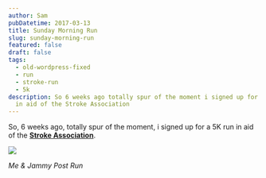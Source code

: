 ```yaml
---
author: Sam
pubDatetime: 2017-03-13
title: Sunday Morning Run
slug: sunday-morning-run
featured: false
draft: false
tags:
  - old-wordpress-fixed
  - run
  - stroke-run
  - 5k
description: So 6 weeks ago totally spur of the moment i signed up for a 5K run
  in aid of the Stroke Association
---
```

So, 6 weeks ago, totally spur of the moment, i signed up for a 5K run in aid of the [**Stroke Association**](https://www.stroke.org.uk/).

![](/assets/2017/2017-03-13-me-and-jammy-post-stroke-run.jpeg)

_Me & Jammy Post Run_